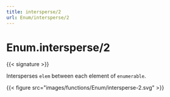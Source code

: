 ```yaml
---
title: intersperse/2
url: Enum/intersperse/2
---
```


# Enum.intersperse/2

{{< signature >}}

Intersperses `elem` between each element of `enumerable`.

{{< figure src="images/functions/Enum/intersperse-2.svg" >}}

